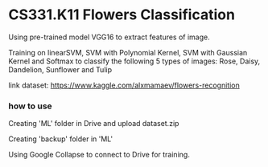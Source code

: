 # CS331.K11 Flowers Classification

Using pre-trained model VGG16 to extract features of image.

Training on linearSVM, SVM with Polynomial Kernel, SVM with Gaussian Kernel and Softmax to classify the following 5 types of images: 
Rose, Daisy, Dandelion, Sunflower and Tulip

link dataset: https://www.kaggle.com/alxmamaev/flowers-recognition


### how to use
Creating 'ML' folder in Drive and upload dataset.zip


Creating 'backup' folder in 'ML'


Using Google Collapse to connect to Drive for training.
